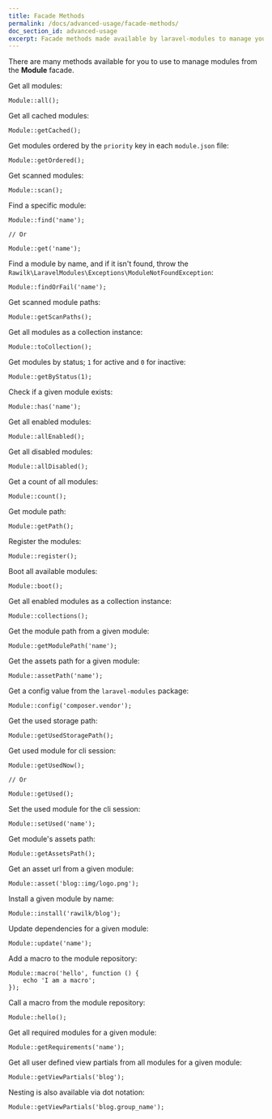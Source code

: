```yaml
---
title: Facade Methods
permalink: /docs/advanced-usage/facade-methods/
doc_section_id: advanced-usage
excerpt: Facade methods made available by laravel-modules to manage your modules.
---
```


There are many methods available for you to use to manage modules from the **Module** facade.

Get all modules:

```php?start_inline=true
Module::all();
```

Get all cached modules:

```php?start_inline=true
Module::getCached();
```

Get modules ordered by the `priority` key in each `module.json` file:

```php?start_inline=true
Module::getOrdered();
```

Get scanned modules:

```php?start_inline=true
Module::scan();
```

Find a specific module:

```php?start_inline=true
Module::find('name');

// Or

Module::get('name');
```

Find a module by name, and if it isn't found, throw the `Rawilk\LaravelModules\Exceptions\ModuleNotFoundException`:

```php?start_inline=true
Module::findOrFail('name');
```

Get scanned module paths:

```php?start_inline=true
Module::getScanPaths();
```

Get all modules as a collection instance:

```php?start_inline=true
Module::toCollection();
```

Get modules by status; `1` for active and `0` for inactive:

```php?start_inline=true
Module::getByStatus(1);
```

Check if a given module exists:

```php?start_inline=true
Module::has('name');
```

Get all enabled modules:

```php?start_inline=true
Module::allEnabled();
```

Get all disabled modules:

```php?start_inline=true
Module::allDisabled();
```

Get a count of all modules:

```php?start_inline=true
Module::count();
```

Get module path:

```php?start_inline=true
Module::getPath();
```

Register the modules:

```php?start_inline=true
Module::register();
```

Boot all available modules:

```php?start_inline=true
Module::boot();
```

Get all enabled modules as a collection instance:

```php?start_inline=true
Module::collections();
```

Get the module path from a given module:

```php?start_inline=true
Module::getModulePath('name');
```

Get the assets path for a given module:

```php?start_inline=true
Module::assetPath('name');
```

Get a config value from the `laravel-modules` package:

```php?start_inline=true
Module::config('composer.vendor');
```

Get the used storage path:

```php?start_inline=true
Module::getUsedStoragePath();
```

Get used module for cli session:

```php?start_inline=true
Module::getUsedNow();

// Or

Module::getUsed();
```

Set the used module for the cli session:

```php?start_inline=true
Module::setUsed('name');
```

Get module's assets path:

```php?start_inline=true
Module::getAssetsPath();
```

Get an asset url from a given module:

```php?start_inline=true
Module::asset('blog::img/logo.png');
```

Install a given module by name:

```php?start_inline=true
Module::install('rawilk/blog');
```

Update dependencies for a given module:

```php?start_inline=true
Module::update('name');
```

Add a macro to the module repository:

```php?start_inline=true
Module::macro('hello', function () {
    echo 'I am a macro';
});
```

Call a macro from the module repository:

```php?start_inline=true
Module::hello();
```

Get all required modules for a given module:

```php?start_inline=true
Module::getRequirements('name');
```

Get all user defined view partials from all modules for a given module:

```php?start_inline=true
Module::getViewPartials('blog');
```

Nesting is also available via dot notation:

```php?start_inline=true
Module::getViewPartials('blog.group_name');
```